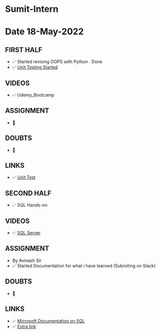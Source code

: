 # Sumit-Intern

# Date 18-May-2022


## FIRST HALF

- ✅ Started revising OOPS with Python . Done
- ✅ [Unit Testing Started](https://github.com/sp18-interns/Sumit-Intern/blob/main/18-May-2022/Unittest_salary.py)

## VIDEOS 
- ✅ Udemy_Bootcamp

## ASSIGNMENT
- 🚫

## DOUBTS
- 🚫

## LINKS
- ✅ [Unit Test](https://docs.python.org/3/library/unittest.html)




## SECOND HALF
- ✅ SQL Hands-on

## VIDEOS
- ✅ [SQL Server](https://www.youtube.com/watch?v=Q8gBvsUjTLw&t=142s)

## ASSIGNMENT 
- By Avinash Sir
- ✅ Started Documentation for what i have learned (Submiting on Slack)

## DOUBTS
- 🚫

## LINKS
- ✅ [Microsoft Documentation on SQL](https://docs.microsoft.com/en-us/sql/relational-databases/tables/tables?view=sql-server-ver15)
- ✅ [Extra link](https://www.tutorialspoint.com/sql/sql_tutorial.pdf)



